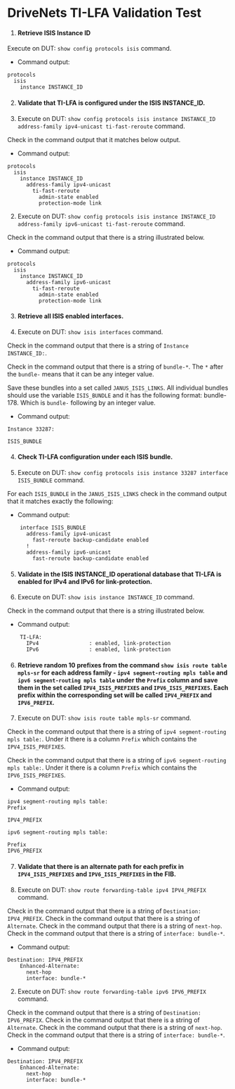 # DriveNets TI-LFA Validation Test

1. #### Retrieve ISIS Instance ID

Execute on DUT: `show config protocols isis` command.

- Command output:
```
protocols
  isis
    instance INSTANCE_ID
```

2. #### Validate that TI-LFA is configured under the ISIS INSTANCE_ID.

  1. Execute on DUT: `show config protocols isis instance INSTANCE_ID address-family ipv4-unicast ti-fast-reroute` command.

Check in the command output that it matches below output.

- Command output:
```
protocols
  isis
    instance INSTANCE_ID
      address-family ipv4-unicast
        ti-fast-reroute
          admin-state enabled
          protection-mode link
```

  2. Execute on DUT: `show config protocols isis instance INSTANCE_ID address-family ipv6-unicast ti-fast-reroute` command.

Check in the command output that there is a string illustrated below.

- Command output:
```
protocols
  isis
    instance INSTANCE_ID
      address-family ipv6-unicast
        ti-fast-reroute
          admin-state enabled
          protection-mode link
```

3. #### Retrieve all ISIS enabled interfaces.

  1. Execute on DUT: `show isis interfaces` command.

  Check in the command output that there is a string of `Instance INSTANCE_ID:`.

  Check in the command output that there is a string of `bundle-*`. The `*` after the `bundle-` means that it can be any integer value.

  Save these bundles into a set called `JANUS_ISIS_LINKS`. All individual bundles should use the variable `ISIS_BUNDLE` and it has the following format: bundle-178. Which is `bundle-` following by an integer value.
  
  - Command output:
  ```
  Instance 33287:
                      
  ISIS_BUNDLE                                      
  ```

4. #### Check TI-LFA configuration under each ISIS bundle.
  
  1. Execute on DUT: `show config protocols isis instance 33287 interface ISIS_BUNDLE` command.

  For each `ISIS_BUNDLE` in the `JANUS_ISIS_LINKS` check in the command output that it matches exactly the following:

  - Command output:
  ```
      interface ISIS_BUNDLE
        address-family ipv4-unicast
          fast-reroute backup-candidate enabled
        !
        address-family ipv6-unicast
          fast-reroute backup-candidate enabled
  ```

5. #### Validate in the ISIS INSTANCE_ID operational database that TI-LFA is enabled for IPv4 and IPv6 for link-protection.

  1. Execute on DUT: `show isis instance INSTANCE_ID` command.

Check in the command output that there is a string illustrated below.

- Command output:
```
    TI-LFA:
      IPv4                : enabled, link-protection
      IPv6                : enabled, link-protection
```

6. #### Retrieve random 10 prefixes from the command `show isis route table mpls-sr` for each address family - `ipv4 segment-routing mpls table` and `ipv6 segment-routing mpls table` under the `Prefix` column and save them in the set called `IPV4_ISIS_PREFIXES` and `IPV6_ISIS_PREFIXES`. Each prefix within the corresponding set will be called `IPV4_PREFIX` and `IPV6_PREFIX`.

  1. Execute on DUT: `show isis route table mpls-sr` command.

Check in the command output that there is a string of `ipv4 segment-routing mpls table:`. Under it there is a column `Prefix` which contains the `IPV4_ISIS_PREFIXES`.

Check in the command output that there is a string of `ipv6 segment-routing mpls table:`. Under it there is a column `Prefix` which contains the `IPV6_ISIS_PREFIXES`.


- Command output:
```
ipv4 segment-routing mpls table:
Prefix           
                
IPV4_PREFIX 

ipv6 segment-routing mpls table:

Prefix
IPV6_PREFIX
```

7. #### Validate that there is an alternate path for each prefix in `IPV4_ISIS_PREFIXES` and `IPV6_ISIS_PREFIXES` in the FIB.

  1. Execute on DUT: `show route forwarding-table ipv4 IPV4_PREFIX` command.

Check in the command output that there is a string of `Destination: IPV4_PREFIX`.
Check in the command output that there is a string of `Alternate`.
Check in the command output that there is a string of `next-hop`.
Check in the command output that there is a string of `interface: bundle-*`.

- Command output:
```
Destination: IPV4_PREFIX
    Enhanced-Alternate:
      next-hop
      interface: bundle-*
```

  2. Execute on DUT: `show route forwarding-table ipv6 IPV6_PREFIX` command.

Check in the command output that there is a string of `Destination: IPV6_PREFIX`.
Check in the command output that there is a string of `Alternate`.
Check in the command output that there is a string of `next-hop`.
Check in the command output that there is a string of `interface: bundle-*`.

- Command output:
```
Destination: IPV4_PREFIX
    Enhanced-Alternate:
      next-hop
      interface: bundle-*
```
